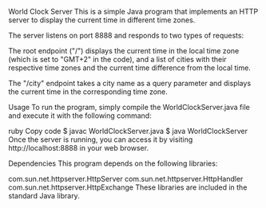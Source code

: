 World Clock Server
This is a simple Java program that implements an HTTP server to display the current time in different time zones.

The server listens on port 8888 and responds to two types of requests:

The root endpoint ("/") displays the current time in the local time zone (which is set to "GMT+2" in the code), and a list of cities with their respective time zones and the current time difference from the local time.

The "/city" endpoint takes a city name as a query parameter and displays the current time in the corresponding time zone.

Usage
To run the program, simply compile the WorldClockServer.java file and execute it with the following command:

ruby
Copy code
$ javac WorldClockServer.java
$ java WorldClockServer
Once the server is running, you can access it by visiting http://localhost:8888 in your web browser.

Dependencies
This program depends on the following libraries:

com.sun.net.httpserver.HttpServer
com.sun.net.httpserver.HttpHandler
com.sun.net.httpserver.HttpExchange
These libraries are included in the standard Java library.